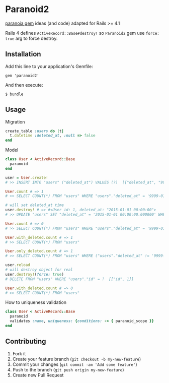 # Paranoid2

[paranoia gem](https://github.com/radar/paranoia) ideas (and code) adapted for Rails >= 4.1

Rails 4 defines `ActiveRecord::Base#destroy!` so `Paranoid2` gem use `force: true` arg to force destroy.

## Installation

Add this line to your application's Gemfile:

    gem 'paranoid2'

And then execute:

    $ bundle

## Usage

Migration

```ruby
create_table :users do |t|
  t.datetime :deleted_at, :null => false
end
```

Model

```ruby
class User < ActiveRecord::Base
  paranoid
end
```

```ruby
user = User.create!
# >> INSERT INTO "users" ("deleted_at") VALUES (?)  [["deleted_at", "9999-01-01 00:00:00.000000"]]

User.count # => 1
# >> SELECT COUNT(*) FROM "users" WHERE "users"."deleted_at" = '9999-01-01 00:00:00.000000'

# will set deleted_at time
user.destroy! # => #<User id: 1, deleted_at: "2015-01-01 00:00:00">
# >> UPDATE "users" SET "deleted_at" = '2015-01-01 00:00:00.000000' WHERE "users"."id" = ?  [["id", 1]]

User.count # => 0
# >> SELECT COUNT(*) FROM "users" WHERE "users"."deleted_at" = '9999-01-01 00:00:00.000000'

User.with_deleted.count # => 1
# >> SELECT COUNT(*) FROM "users"

User.only_deleted.count # => 1
# >> SELECT COUNT(*) FROM "users" WHERE ("users"."deleted_at" != '9999-01-01 00:00:00.000000')

user.reload
# will destroy object for real
user.destroy!(force: true)
# DELETE FROM "users" WHERE "users"."id" = ?  [["id", 1]]

User.with_deleted.count # => 0
# >> SELECT COUNT(*) FROM "users"
```

How to uniqueness validation

```ruby
class User < ActiveRecord::Base
  paranoid
  validates :name, uniqueness: {conditions: -> { paranoid_scope }}
end
```

## Contributing

1. Fork it
2. Create your feature branch (`git checkout -b my-new-feature`)
3. Commit your changes (`git commit -am 'Add some feature'`)
4. Push to the branch (`git push origin my-new-feature`)
5. Create new Pull Request
